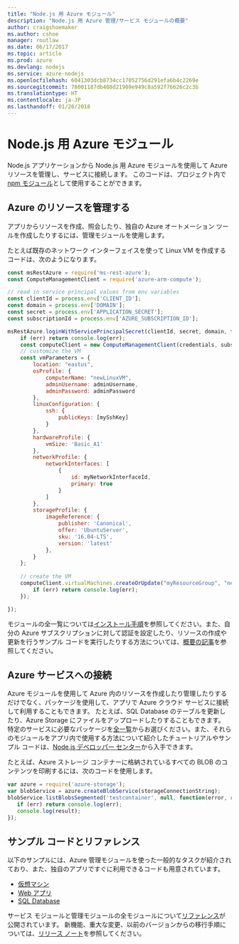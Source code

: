 ```yaml
---
title: "Node.js 用 Azure モジュール"
description: "Node.js 用 Azure 管理/サービス モジュールの概要"
author: craigshoemaker
ms.author: cshoe
manager: routlaw
ms.date: 06/17/2017
ms.topic: article
ms.prod: azure
ms.devlang: nodejs
ms.service: azure-nodejs
ms.openlocfilehash: 6041303dcb8734cc17052756d291efa6b4c2269e
ms.sourcegitcommit: 78001187db408d21909e949c8a592f76626c2c3b
ms.translationtype: HT
ms.contentlocale: ja-JP
ms.lasthandoff: 01/26/2018
---
```

# <a name="azure-modules-for-nodejs"></a>Node.js 用 Azure モジュール

Node.js アプリケーションから Node.js 用 Azure モジュールを使用して Azure リソースを管理し、サービスに接続します。 このコードは、プロジェクト内で [npm モジュール](node-sdk-azure-install.md)として使用することができます。 

## <a name="manage-azure-resources"></a>Azure のリソースを管理する

アプリからリソースを作成、照会したり、独自の Azure オートメーション ツールを作成したりするには、管理モジュールを使用します。 

たとえば既存のネットワーク インターフェイスを使って Linux VM を作成するコードは、次のようになります。

```javascript
const msRestAzure = require('ms-rest-azure');
const ComputeManagementClient = require('azure-arm-compute');

// read in service principal values from env variables
const clientId = process.env['CLIENT_ID'];
const domain = process.env['DOMAIN'];
const secret = process.env['APPLICATION_SECRET'];
const subscriptionId = process.env['AZURE_SUBSCRIPTION_ID'];

msRestAzure.loginWithServicePrincipalSecret(clientId, secret, domain, function (err, credentials, subscriptions) {
    if (err) return console.log(err);
    const computeClient = new ComputeManagementClient(credentials, subscriptionId);
    // customize the VM 
    const vmParameters = {
        location: "eastus",
        osProfile: {
            computerName: "newLinuxVM",
            adminUsername: adminUsername,
            adminPassword: adminPassword
        },
        linuxConfiguration: {
            ssh: {
                publicKeys: [mySshKey]
            }
        },
        hardwareProfile: {
            vmSize: 'Basic_A1'
        },
        networkProfile: {
            networkInterfaces: [
                {
                    id: myNetworkInterfaceId,
                    primary: true
                }
            ]
        },
        storageProfile: {
            imageReference: {
                publisher: 'Canonical',
                offer: 'UbuntuServer',
                sku: '16.04-LTS',
                version: 'latest'
            },
        }
    };
 
    // create the VM
    computeClient.virtualMachines.createOrUpdate("myResourceGroup", "newLinuxVM", vmParameters, function (err, data) {
        if (err) return console.log(err);
    });

});
```

モジュールの全一覧については[インストール手順](node-sdk-azure-install.md)を参照してください。また、自分の Azure サブスクリプションに対して認証を設定したり、リソースの作成や更新を行うサンプル コードを実行したりする方法については、[概要の記事](node-sdk-azure-get-started.md)を参照してください。 

## <a name="connect-to-azure-services"></a>Azure サービスへの接続

Azure モジュールを使用して Azure 内のリソースを作成したり管理したりするだけでなく、パッケージを使用して、アプリで Azure クラウド サービスに接続して利用することもできます。 たとえば、SQL Database のテーブルを更新したり、Azure Storage にファイルをアップロードしたりすることもできます。 特定のサービスに必要なパッケージを[全一覧](node-sdk-azure-install.md)からお選びください。また、それらのモジュールをアプリ内で使用する方法について紹介したチュートリアルやサンプル コードは、[Node.js デベロッパー センター](https://azure.microsoft.com/develop/nodejs/)から入手できます。

たとえば、Azure ストレージ コンテナーに格納されているすべての BLOB のコンテンツを印刷するには、次のコードを使用します。

```javascript
var azure = require('azure-storage');
var blobService = azure.createBlobService(storageConnectionString);
blobService.listBlobsSegmented('testcontainer', null, function(error, result, response) {
   if (err) return console.log(err);
   console.log(result);
});
```

## <a name="sample-code-and-reference"></a>サンプル コードとリファレンス

以下のサンプルには、Azure 管理モジュールを使った一般的なタスクが紹介されており、また、独自のアプリですぐに利用できるコードも用意されています。

- [仮想マシン](node-samples-services-compute.md)
- [Web アプリ](node-samples-services-web-and-mobile.md)
- [SQL Database](node-samples-services-database.md)
   
サービス モジュールと管理モジュールの全モジュールについて[リファレンス](https://docs.microsoft.com/javascript/api)が公開されています。 新機能、重大な変更、以前のバージョンからの移行手順については、[リリース ノート](https://github.com/Azure/azure-sdk-for-node/releases)を参照してください。